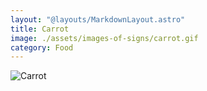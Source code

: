 ```yaml
---
layout: "@layouts/MarkdownLayout.astro"
title: Carrot
image: ./assets/images-of-signs/carrot.gif
category: Food
---
```


![Carrot](@signs/carrot.gif)
